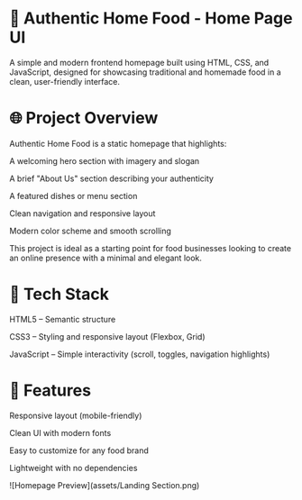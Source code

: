 # 🍲 Authentic Home Food - Home Page UI

A simple and modern frontend homepage built using HTML, CSS, and JavaScript, designed for showcasing traditional and homemade food in a clean, user-friendly interface.

# 🌐 Project Overview

Authentic Home Food is a static homepage that highlights:

A welcoming hero section with imagery and slogan

A brief "About Us" section describing your authenticity

A featured dishes or menu section

Clean navigation and responsive layout

Modern color scheme and smooth scrolling

This project is ideal as a starting point for food businesses looking to create an online presence with a minimal and elegant look.

# 🔧 Tech Stack

HTML5 – Semantic structure

CSS3 – Styling and responsive layout (Flexbox, Grid)

JavaScript – Simple interactivity (scroll, toggles, navigation highlights)

# 🌟 Features

Responsive layout (mobile-friendly)

Clean UI with modern fonts

Easy to customize for any food brand

Lightweight with no dependencies


![Homepage Preview](assets/Landing Section.png)

